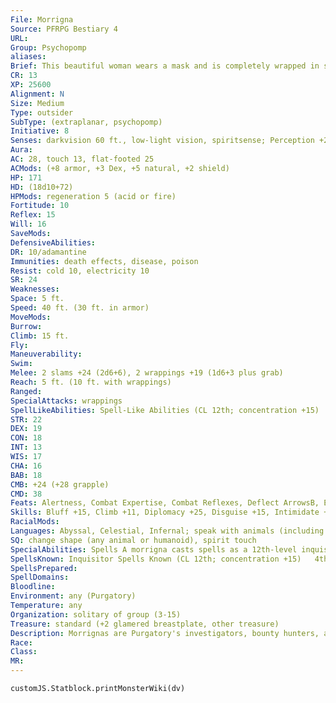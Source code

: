 ```yaml
---
File: Morrigna
Source: PFRPG Bestiary 4
URL: 
Group: Psychopomp
aliases: 
Brief: This beautiful woman wears a mask and is completely wrapped in spider silk. Magical fetishes adorn her clothing and staff.
CR: 13
XP: 25600
Alignment: N
Size: Medium
Type: outsider
SubType: (extraplanar, psychopomp)
Initiative: 8
Senses: darkvision 60 ft., low-light vision, spiritsense; Perception +28
Aura: 
AC: 28, touch 13, flat-footed 25
ACMods: (+8 armor, +3 Dex, +5 natural, +2 shield)
HP: 171
HD: (18d10+72)
HPMods: regeneration 5 (acid or fire)
Fortitude: 10
Reflex: 15
Will: 16
SaveMods: 
DefensiveAbilities: 
DR: 10/adamantine
Immunities: death effects, disease, poison
Resist: cold 10, electricity 10
SR: 24
Weaknesses: 
Space: 5 ft.
Speed: 40 ft. (30 ft. in armor)
MoveMods: 
Burrow: 
Climb: 15 ft.
Fly: 
Maneuverability: 
Swim: 
Melee: 2 slams +24 (2d6+6), 2 wrappings +19 (1d6+3 plus grab)
Reach: 5 ft. (10 ft. with wrappings)
Ranged: 
SpecialAttacks: wrappings
SpellLikeAbilities: Spell-Like Abilities (CL 12th; concentration +15)   At Will-detect undead, stone tell   5/day-speak with dead   3/day-summon (level 7, 1d4 giant tarantulas [Pathfinder RPG Bestiary 2 256] 75% or 1d4 spider swarms 100%)
STR: 22
DEX: 19
CON: 18
INT: 13
WIS: 17
CHA: 16
BAB: 18
CMB: +24 (+28 grapple)
CMD: 38
Feats: Alertness, Combat Expertise, Combat Reflexes, Deflect ArrowsB, Eschew MaterialsB, Following StepAPG, Improved Initiative, Iron Will, Persuasive, Step Up, Step Up and StrikeAPG
Skills: Bluff +15, Climb +11, Diplomacy +25, Disguise +15, Intimidate +17, Knowledge (planes) +13, Perception +28, Sense Motive +25, Sleight of Hand +10, Stealth +22, Survival +15, Swim +6
RacialMods: 
Languages: Abyssal, Celestial, Infernal; speak with animals (including vermin), tongues
SQ: change shape (any animal or humanoid), spirit touch
SpecialAbilities: Spells A morrigna casts spells as a 12th-level inquisitor.  Spider Sight (Su) A morrigna can see through the eyes of a spider swarm she summons as though it were the sensor of an arcane eye spell. She does not have to concentrate to use this ability.  Wrappings (Su) A morrigna's web wrappings grant her a +2 shield bonus to AC and can make secondary natural attacks.
SpellsKnown: Inquisitor Spells Known (CL 12th; concentration +15)   4th (3)-cure critical wounds, divination, freedom of movement, spell immunity   3rd (5)-blood biographyAPG (DC 16), dimensional anchor, dispel magic, halt undead (DC 16)   2nd (6)-confessAPG (DC 15), detect thoughts (DC 15), hold person (DC 15), invisibility, see invisibility   1st (6)-bane (DC 14), command (DC 14), comprehend languages, expeditious retreat, sanctuary (DC 14), wrathAPG   0-bleed (DC 13), detect magic, disrupt undead, read magic, siftAPG, stabilize
SpellsPrepared: 
SpellDomains: 
Bloodline: 
Environment: any (Purgatory)
Temperature: any
Organization: solitary of group (3-15)
Treasure: standard (+2 glamered breastplate, other treasure)
Description: Morrignas are Purgatory's investigators, bounty hunters, and assassins, tracking down those who flout the natural cycle of death and judgment. They stand 7 to 8 feet tall and weigh 200 to 250 pounds. Many morrignas prefer to assume the appearances of those who have died. They ensure the smooth operation of death's bureaucratic machine by eliminating complications, dedicating their existence to wiping out any forces that circumvent or corrupt the natural cycle of death and judgment.
Race: 
Class: 
MR: 
---
```

```dataviewjs
customJS.Statblock.printMonsterWiki(dv)
```
